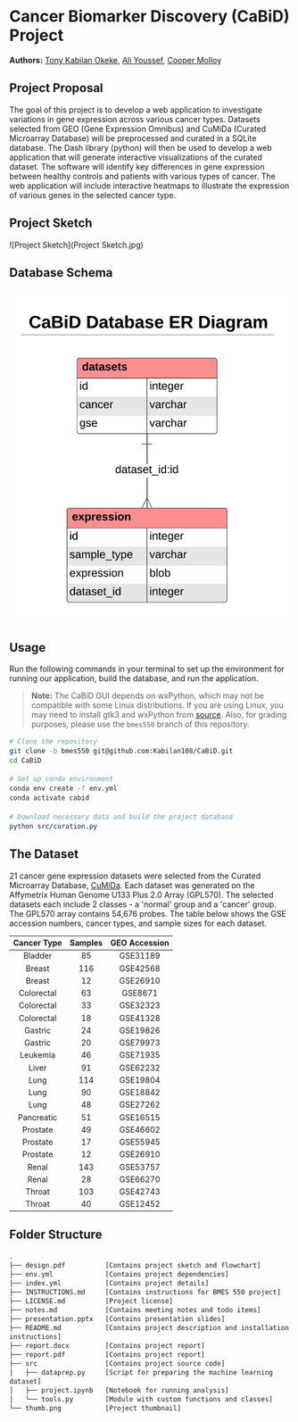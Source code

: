 # Cancer Biomarker Discovery (CaBiD) Project

**Authors:** [Tony Kabilan Okeke](mailto:tonykabilanokeke@gmail.com),
             [Ali Youssef](mailto:amy57@drexel.edu),
             [Cooper Molloy](mailto:cdm348@drexel.edu)

## Project Proposal

The goal of this project is to develop a web application to investigate
variations in gene expression across various cancer types. Datasets selected
from GEO (Gene Expression Omnibus) and CuMiDa (Curated Microarray Database)
will be preprocessed and curated in a SQLite database. The Dash library (python)
will then be used to develop a web application that will generate interactive
visualizations of the curated dataset. The software will identify key
differences in gene expression between healthy controls and patients with
various types of cancer. The web application will include interactive heatmaps
to illustrate the expression of various genes in the selected cancer type.

## Project Sketch

![Project Sketch](Project Sketch.jpg)

## Database Schema

![Database Schema](ERD.png)

## Usage

Run the following commands in your terminal to set up the environment for
running our application, build the database, and run the application.  

> **Note:** The CaBiD GUI depends on wxPython, which may not be compatible with
> some Linux distributions. If you are using Linux, you may need to install
> gtk3 and wxPython from [source](https://wxpython.org/pages/downloads/).
> Also, for grading purposes, please use the `bmes550` branch of this repository.

```bash
# Clone the repository
git clone -b bmes550 git@github.com:Kabilan108/CaBiD.git
cd CaBiD

# Set up conda environment
conda env create -f env.yml
conda activate cabid

# Download necessary data and build the project database
python src/curation.py
```

## The Dataset

21 cancer gene expression datasets were selected from the Curated Microarray
Database, [CuMiDa](https://sbcb.inf.ufrgs.br/cumida). Each dataset was
generated on the Affymetrix Human Genome U133 Plus 2.0 Array (GPL570). The
selected datasets each include 2 classes - a 'normal' group and a 'cancer'
group. The GPL570 array contains 54,676 probes. The table below shows the GSE
accession numbers, cancer types, and sample sizes for each dataset.

| Cancer Type |   Samples | GEO Accession |
|:-----------:|:---------:|:-------------:|
| Bladder     |        85 | GSE31189      |
| Breast      |       116 | GSE42568      |
| Breast      |        12 | GSE26910      |
| Colorectal  |        63 | GSE8671       |
| Colorectal  |        33 | GSE32323      |
| Colorectal  |        18 | GSE41328      |
| Gastric     |        24 | GSE19826      |
| Gastric     |        20 | GSE79973      |
| Leukemia    |        46 | GSE71935      |
| Liver       |        91 | GSE62232      |
| Lung        |       114 | GSE19804      |
| Lung        |        90 | GSE18842      |
| Lung        |        48 | GSE27262      |
| Pancreatic  |        51 | GSE16515      |
| Prostate    |        49 | GSE46602      |
| Prostate    |        17 | GSE55945      |
| Prostate    |        12 | GSE26910      |
| Renal       |       143 | GSE53757      |
| Renal       |        28 | GSE66270      |
| Throat      |       103 | GSE42743      |
| Throat      |        40 | GSE12452      |

## Folder Structure

```
.
├── design.pdf          [Contains project sketch and flowchart]
├── env.yml             [Contains project dependencies]
├── index.yml           [Contains project details]
├── INSTRUCTIONS.md     [Contains instructions for BMES 550 project]
├── LICENSE.md          [Project license]
├── notes.md            [Contains meeting notes and todo items]
├── presentation.pptx   [Contains presentation slides]
├── README.md           [Contains project description and installation instructions]
├── report.docx         [Contains project report]
├── report.pdf          [Contains project report]
├── src                 [Contains project source code]
│   ├── dataprep.py     [Script for preparing the machine learning dataset]
│   ├── project.ipynb   [Notebook for running analysis]
│   └── tools.py        [Module with custom functions and classes]
└── thumb.png           [Project thumbnail]
```
